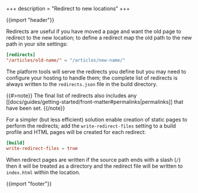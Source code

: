 +++
description = "Redirect to new locations"
+++

{{import "header"}}

Redirects are useful if you have moved a page and want the old page to redirect to the new location; to define a redirect map the old path to the new path in your site settings:

```toml
[redirects]
"/articles/old-name/" = "/articles/new-name/"
```

The platform tools will serve the redirects you define but you may need to configure your hosting to handle them; the complete list of redirects is always written to the `redirects.json` file in the build directory.

{{#>note}}
The final list of redirects also includes any [[docs/guides/getting-started/front-matter#permalinks|permalinks]] that have been set.
{{/note}}

For a simpler (but less efficient) solution enable creation of static pages to perform the redirects; add the `write-redirect-files` setting to a build profile and HTML pages will be created for each redirect:

```toml
[build]
write-redirect-files = true
```

When redirect pages are written if the source path ends with a slash (`/`) then it will be treated as a directory and the redirect file will be written to `index.html` within the location.

{{import "footer"}}
